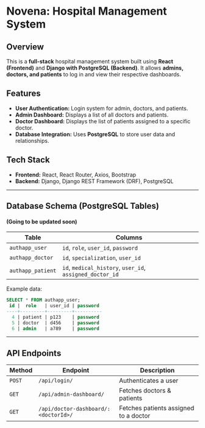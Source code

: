 # Novena: Hospital Management System

## Overview
This is a **full-stack** hospital management system built using **React (Frontend)** and **Django with PostgreSQL (Backend)**. It allows **admins, doctors, and patients** to log in and view their respective dashboards.

## Features
- **User Authentication:** Login system for admin, doctors, and patients.
- **Admin Dashboard:** Displays a list of all doctors and patients.
- **Doctor Dashboard:** Displays the list of patients assigned to a specific doctor.
- **Database Integration:** Uses **PostgreSQL** to store user data and relationships.

## Tech Stack
- **Frontend:** React, React Router, Axios, Bootstrap
- **Backend:** Django, Django REST Framework (DRF), PostgreSQL

---

## Database Schema (PostgreSQL Tables)

#### (Going to be updated soon)

| **Table**          | **Columns**                               |
|-------------------|--------------------------------|
| `authapp_user`   | `id`, `role`, `user_id`, `password` |
| `authapp_doctor` | `id`, `specialization`, `user_id`  |
| `authapp_patient` | `id`, `medical_history`, `user_id`, `assigned_doctor_id` |

Example data:
```sql
SELECT * FROM authapp_user;
 id |  role   | user_id | password  
----+---------+---------+----------
  4 | patient | p123    | password
  5 | doctor  | d456    | password
  6 | admin   | a789    | password
```

---

## API Endpoints

| **Method** | **Endpoint**                 | **Description** |
|-----------|-----------------------------|----------------|
| `POST`    | `/api/login/`                | Authenticates a user |
| `GET`     | `/api/admin-dashboard/`      | Fetches doctors & patients |
| `GET`     | `/api/doctor-dashboard/:<doctorId>/` | Fetches patients assigned to a doctor |